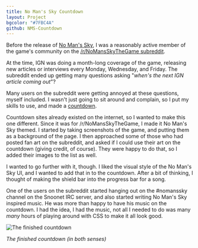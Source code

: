 ```yaml
---
title: No Man's Sky Countdown
layout: Project
bgcolor: "#7FBC4A"
github: NMS-Countdown
---
```


Before the release of [No Man's Sky](http://www.no-mans-sky.com/), I was a reasonably active member of the game's community on the [/r/NoMansSkyTheGame subreddit](https://reddit.com/r/NoMansSkyTheGame).

At the time, IGN was doing a month-long coverage of the game, releasing new articles or interviews every Monday, Wednesday, and Friday. The subreddit ended up getting many questions asking "*when's the next IGN article coming out*"?

Many users on the subreddit were getting annoyed at these questions, myself included. I wasn't just going to sit around and complain, so I put my skills to use, and made a [countdown](https://countdown.nmsdb.info).

Countdown sites already existed on the internet, so I wanted to make this one different. Since it was for /r/NoMansSkyTheGame, I made it No Man's Sky themed. I started by taking screenshots of the game, and putting them as a background of the page. I then approached some of those who had posted fan art on the subreddit, and asked if I could use their art on the countdown (giving credit, of course). They were happy to do that, so I added their images to the list as well.

I wanted to go further with it, though. I liked the visual style of the No Man's Sky UI, and I wanted to add that in to the countdown. After a bit of thinking, I thought of making the shield bar into the progress bar for a song.

One of the users on the subreddit started hanging out on the #nomanssky channel on the Snoonet IRC server, and also started writing No Man's Sky inspired music. He was more than happy to have his music on the countdown. I had the idea, I had the music, not all I needed to do was many *many* hours of playing around with CSS to make it all look good.

![The finished countdown](/assets/img/proj/countdown/final.png)

*The finished countdown (in both senses)*
